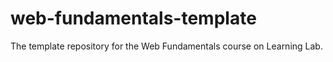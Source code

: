 # web-fundamentals-template
The template repository for the Web Fundamentals course on Learning Lab.
